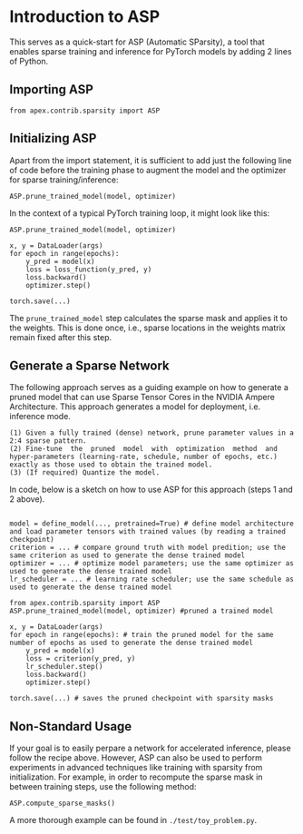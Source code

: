 # Introduction to ASP

This serves as a quick-start for ASP (Automatic SParsity), a tool that enables sparse training and inference for PyTorch models by adding 2 lines of Python.

## Importing ASP

```
from apex.contrib.sparsity import ASP
```

## Initializing ASP

Apart from the import statement, it is sufficient to add just the following line of code before the training phase to augment the model and the optimizer for sparse training/inference:

```
ASP.prune_trained_model(model, optimizer)
```

In the context of a typical PyTorch training loop, it might look like this:

```
ASP.prune_trained_model(model, optimizer)

x, y = DataLoader(args)
for epoch in range(epochs):
    y_pred = model(x)
    loss = loss_function(y_pred, y)
    loss.backward()
    optimizer.step()

torch.save(...)
```

The `prune_trained_model` step calculates the sparse mask and applies it to the weights. This is done once, i.e., sparse locations in the weights matrix remain fixed after this step.

## Generate a Sparse Network

The following approach serves as a guiding example on how to generate a pruned model that can use Sparse Tensor Cores in the NVIDIA Ampere Architecture. This approach generates a model for deployment, i.e. inference mode.

```
(1) Given a fully trained (dense) network, prune parameter values in a 2:4 sparse pattern.
(2) Fine-tune  the  pruned  model  with  optimization  method  and  hyper-parameters (learning-rate, schedule, number of epochs, etc.) exactly as those used to obtain the trained model.
(3) (If required) Quantize the model.
```

In code, below is a sketch on how to use ASP for this approach (steps 1 and 2 above).

```

model = define_model(..., pretrained=True) # define model architecture and load parameter tensors with trained values (by reading a trained checkpoint)
criterion = ... # compare ground truth with model predition; use the same criterion as used to generate the dense trained model
optimizer = ... # optimize model parameters; use the same optimizer as used to generate the dense trained model
lr_scheduler = ... # learning rate scheduler; use the same schedule as used to generate the dense trained model

from apex.contrib.sparsity import ASP
ASP.prune_trained_model(model, optimizer) #pruned a trained model

x, y = DataLoader(args)
for epoch in range(epochs): # train the pruned model for the same number of epochs as used to generate the dense trained model
    y_pred = model(x)
    loss = criterion(y_pred, y)
    lr_scheduler.step()
    loss.backward()
    optimizer.step()

torch.save(...) # saves the pruned checkpoint with sparsity masks
```

## Non-Standard Usage

If your goal is to easily perpare a network for accelerated inference, please follow the recipe above. However, ASP can also be used to perform experiments in advanced techniques like training with sparsity from initialization. For example, in order to recompute the sparse mask in between training steps, use the following method:

```
ASP.compute_sparse_masks()
```

A more thorough example can be found in `./test/toy_problem.py`.
